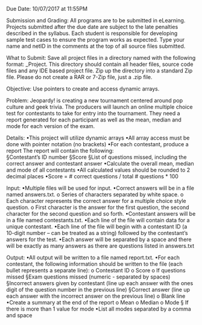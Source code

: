 Due Date: 10/07/2017 at 11:55PM

Submission and Grading: All programs are to be submitted in eLearning.
Projects submitted after the due date are subject to the late penalties described
in the syllabus. Each student is responsible for developing sample test cases to
ensure the program works as expected. Type your name and netID in the comments at
the top of all source files submitted.

What to Submit: Save all project files in a directory named with the following
format: <netID>_Project<number>. This directory should contain all header files,
source code files and any IDE based project file. Zip up the directory into a
standard Zip file. Please do not create a RAR or 7-Zip file, just a .zip file.

Objective: Use pointers to create and access dynamic arrays.

Problem: Jeopardy! is creating a new tournament centered around pop culture and
geek trivia. The producers will launch an online multiple choice test for
contestants to take for entry into the tournament. They need a report generated
for each participant as well as the mean, median and mode for each version of
the exam.

Details:
•This project will utilize dynamic arrays
•All array access must be done with pointer notation (no brackets)
•For each contestant, produce a report
    The report will contain the following:  
        §Contestant’s ID number
        §Score
        §List of questions missed, including the correct answer and contestant answer
•Calculate the overall mean, median and mode of all contestants
•All calculated values should be rounded to 2 decimal places
•Score = # correct questions / total # questions * 100

Input:
•Multiple files will be used for input.
•Correct answers will be in a file named answers.txt.
    o Series of characters separated by white space.
    o Each character represents the correct answer for a multiple choice style question.
    o First character is the answer for the first question, the second character
        for the second question and so forth.
•Contestant answers will be in a file named contestants.txt.
•Each line of the file will contain data for a unique contestant.
•Each line of the file will begin with a contestant ID (a 10-digit number –
    can be treated as a string) followed by the contestant’s answers for the test.
•Each answer will be separated by a space and there will be exactly as many answers
    as there are questions listed in answers.txt

Output:
•All output will be written to a file named report.txt.
•For each contestant, the following information should be written to the file
(each bullet represents a separate line):
    o Contestant ID
    o Score
    o If questions missed
        §Exam questions missed (numeric - separated by spaces)
        §Incorrect answers given by contestant (line up each answer with the
            ones digit of the question number in the previous line)
        §Correct answer (line up each answer with the incorrect answer on the previous line)
    o Blank line
•Create a summary at the end of the report
    o Mean
    o Median
    o Mode
        § If there is more than 1 value for mode
•List all modes separated by a comma and space
